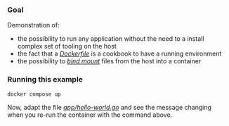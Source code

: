 ### Goal

Demonstration of:
* the possibility to run any application without the need to a install complex set of tooling on the host
* the fact that a [_Dockerfile_][1] is a cookbook to have a running environment
* the possibility to [_bind mount_][2] files from the host into a container

### Running this example

```shell
docker compose up
```

Now, adapt the file [_app/hello-world.go_][3] and see the message changing when you re-run the container with the command above.

[1]: https://docs.docker.com/engine/reference/builder/
[2]: https://docs.docker.com/storage/bind-mounts/
[3]: app/hello-world.go